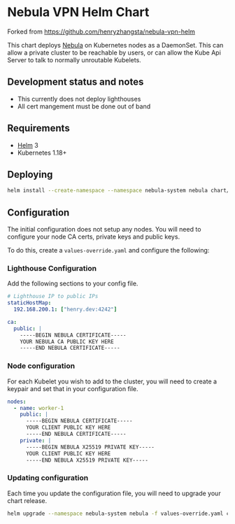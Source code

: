 # Nebula VPN Helm Chart

Forked from https://github.com/henryzhangsta/nebula-vpn-helm

This chart deploys [Nebula](https://github.com/slackhq/nebula) on Kubernetes nodes as a DaemonSet.
This can allow a private cluster to be reachable by users, or can allow the Kube Api Server to talk to normally
unroutable Kubelets.

## Development status and notes

- This currently does not deploy lighthouses
- All cert mangement must be done out of band

## Requirements

- [Helm](https://helm.sh/) 3
- Kubernetes 1.18+

## Deploying

```bash
helm install --create-namespace --namespace nebula-system nebula chart/nebula
```

## Configuration

The initial configuration does not setup any nodes. You will need to
configure your node CA certs, private keys and public keys.

To do this, create a `values-override.yaml` and configure the following:

### Lighthouse Configuration

Add the following sections to your config file.

```yaml
# Lighthouse IP to public IPs
staticHostMap:
  192.168.200.1: ["henry.dev:4242"]

ca:
  public: |
    -----BEGIN NEBULA CERTIFICATE-----
    YOUR NEBULA CA PUBLIC KEY HERE
    -----END NEBULA CERTIFICATE-----
```

### Node configuration

For each Kubelet you wish to add to the cluster, you will need to create a keypair
and set that in your configuration file.

```yaml
nodes:
  - name: worker-1
    public: |
      -----BEGIN NEBULA CERTIFICATE-----
      YOUR CLIENT PUBLIC KEY HERE
      -----END NEBULA CERTIFICATE-----
    private: |
      -----BEGIN NEBULA X25519 PRIVATE KEY-----
      YOUR CLIENT PUBLIC KEY HERE
      -----END NEBULA X25519 PRIVATE KEY-----
```

### Updating configuration

Each time you update the configuration file, you will need to upgrade your chart release.

```bash
helm upgrade --namespace nebula-system nebula -f values-override.yaml chart/nebula
```

